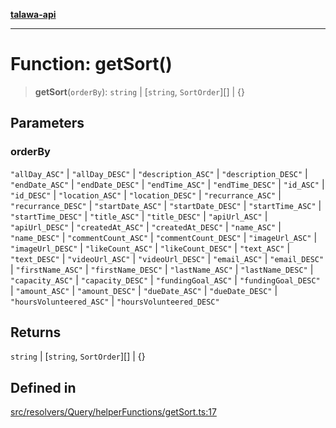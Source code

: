[**talawa-api**](../../../../../README.md)

***

# Function: getSort()

> **getSort**(`orderBy`): `string` \| [`string`, `SortOrder`][] \| \{\}

## Parameters

### orderBy

`"allDay_ASC"` | `"allDay_DESC"` | `"description_ASC"` | `"description_DESC"` | `"endDate_ASC"` | `"endDate_DESC"` | `"endTime_ASC"` | `"endTime_DESC"` | `"id_ASC"` | `"id_DESC"` | `"location_ASC"` | `"location_DESC"` | `"recurrance_ASC"` | `"recurrance_DESC"` | `"startDate_ASC"` | `"startDate_DESC"` | `"startTime_ASC"` | `"startTime_DESC"` | `"title_ASC"` | `"title_DESC"` | `"apiUrl_ASC"` | `"apiUrl_DESC"` | `"createdAt_ASC"` | `"createdAt_DESC"` | `"name_ASC"` | `"name_DESC"` | `"commentCount_ASC"` | `"commentCount_DESC"` | `"imageUrl_ASC"` | `"imageUrl_DESC"` | `"likeCount_ASC"` | `"likeCount_DESC"` | `"text_ASC"` | `"text_DESC"` | `"videoUrl_ASC"` | `"videoUrl_DESC"` | `"email_ASC"` | `"email_DESC"` | `"firstName_ASC"` | `"firstName_DESC"` | `"lastName_ASC"` | `"lastName_DESC"` | `"capacity_ASC"` | `"capacity_DESC"` | `"fundingGoal_ASC"` | `"fundingGoal_DESC"` | `"amount_ASC"` | `"amount_DESC"` | `"dueDate_ASC"` | `"dueDate_DESC"` | `"hoursVolunteered_ASC"` | `"hoursVolunteered_DESC"`

## Returns

`string` \| [`string`, `SortOrder`][] \| \{\}

## Defined in

[src/resolvers/Query/helperFunctions/getSort.ts:17](https://github.com/Suyash878/talawa-api/blob/b5a9d8b4a1ea678a3d6f5b710b3721f91a3052fc/src/resolvers/Query/helperFunctions/getSort.ts#L17)
